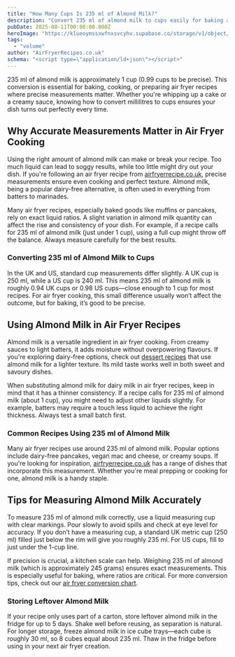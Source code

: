 ```yaml
---
title: "How Many Cups Is 235 ml of Almond Milk?"
description: "Convert 235 ml of almond milk to cups easily for baking and cooking. Perfect for air fryer recipes and precise measurements."
pubDate: 2025-08-11T00:00:00.000Z
heroImage: "https://klueoymssxwfnxsvcyhv.supabase.co/storage/v1/object/public/md/how-many-cups-is-235-ml-of-almond-milk-8d5d11aa.webp"
tags:
  - "volume"
author: "AirFryerRecipes.co.uk"
schema: "<script type=\"application/ld+json\"></script>"
---
```


<p>235 ml of almond milk is approximately 1 cup (0.99 cups to be precise). This conversion is essential for baking, cooking, or preparing air fryer recipes where precise measurements matter. Whether you're whipping up a cake or a creamy sauce, knowing how to convert millilitres to cups ensures your dish turns out perfectly every time.</p>

<h2>Why Accurate Measurements Matter in Air Fryer Cooking</h2>  
<p>Using the right amount of almond milk can make or break your recipe. Too much liquid can lead to soggy results, while too little might dry out your dish. If you're following an air fryer recipe from <a href=https://www.airfryerrecipe.co.uk/recipes>airfryerrecipe.co.uk</a>, precise measurements ensure even cooking and perfect texture. Almond milk, being a popular dairy-free alternative, is often used in everything from batters to marinades.</p>  

<p>Many air fryer recipes, especially baked goods like muffins or pancakes, rely on exact liquid ratios. A slight variation in almond milk quantity can affect the rise and consistency of your dish. For example, if a recipe calls for 235 ml of almond milk (just under 1 cup), using a full cup might throw off the balance. Always measure carefully for the best results.</p>  

<h3>Converting 235 ml of Almond Milk to Cups</h3>  
<p>In the UK and US, standard cup measurements differ slightly. A UK cup is 250 ml, while a US cup is 240 ml. This means 235 ml of almond milk is roughly 0.94 UK cups or 0.98 US cups—close enough to 1 cup for most recipes. For air fryer cooking, this small difference usually won’t affect the outcome, but for baking, it’s good to be precise.</p>  

<h2>Using Almond Milk in Air Fryer Recipes</h2>  
<p>Almond milk is a versatile ingredient in air fryer cooking. From creamy sauces to light batters, it adds moisture without overpowering flavours. If you're exploring dairy-free options, check out <a href=https://www.airfryerrecipe.co.uk/recipe-category/dessert>dessert recipes</a> that use almond milk for a lighter texture. Its mild taste works well in both sweet and savoury dishes.</p>  

<p>When substituting almond milk for dairy milk in air fryer recipes, keep in mind that it has a thinner consistency. If a recipe calls for 235 ml of almond milk (about 1 cup), you might need to adjust other liquids slightly. For example, batters may require a touch less liquid to achieve the right thickness. Always test a small batch first.</p>  

<h3>Common Recipes Using 235 ml of Almond Milk</h3>  
<p>Many air fryer recipes use around 235 ml of almond milk. Popular options include dairy-free pancakes, vegan mac and cheese, or creamy soups. If you're looking for inspiration, <a href=https://www.airfryerrecipe.co.uk>airfryerrecipe.co.uk</a> has a range of dishes that incorporate this measurement. Whether you're meal prepping or cooking for one, almond milk is a handy staple.</p>  

<h2>Tips for Measuring Almond Milk Accurately</h2>  
<p>To measure 235 ml of almond milk correctly, use a liquid measuring cup with clear markings. Pour slowly to avoid spills and check at eye level for accuracy. If you don’t have a measuring cup, a standard UK metric cup (250 ml) filled just below the rim will give you roughly 235 ml. For US cups, fill to just under the 1-cup line.</p>  

<p>If precision is crucial, a kitchen scale can help. Weighing 235 ml of almond milk (which is approximately 245 grams) ensures exact measurements. This is especially useful for baking, where ratios are critical. For more conversion tips, check out our <a href=https://www.airfryerrecipe.co.uk/air-fryer-conversion-chart>air fryer conversion chart</a>.</p>  

<h3>Storing Leftover Almond Milk</h3>  
<p>If your recipe only uses part of a carton, store leftover almond milk in the fridge for up to 5 days. Shake well before reusing, as separation is natural. For longer storage, freeze almond milk in ice cube trays—each cube is roughly 30 ml, so 8 cubes equal about 235 ml. Thaw in the fridge before using in your next air fryer creation.</p>